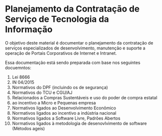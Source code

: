 # Planejamento da Contratação de Serviço de Tecnologia da Informação

O objetivo deste material é documentar o planejamento da contratação de 
serviços especializados de desenvolvimento, manutenção e suporte a operação 
de Portais Corporativos de Internet e Intranet.

Essa documentação está sendo preparada com base nos seguintes docuemntos:

1. Lei 8666
2. IN 04/2015
3. Normativos do DPF (incluindo os de segurança)
4. Normativos do TCU e CGU/AJ
3. Relacionados a Compras Sustentáveis e uso do poder de compra estatal
4. ao incentivo a Micro e Pequenas empresa
5. Normativos ligados ao Desenvolvimento Econômico
6. Normativos ligados ao incentivo a indústria nacional
7. Normativos ligados a Software Livre, Padrões Abertos
8. Normativos ligados à metodologia de desenovlvimento de software (Métodos ageis)




